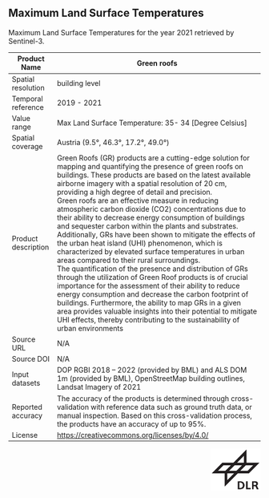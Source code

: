 ## Maximum Land Surface Temperatures

Maximum Land Surface Temperatures for the year 2021 retrieved by Sentinel-3.

|Product Name| Green roofs |
| --- | --- |
| Spatial resolution |  building level |
| Temporal reference | 2019 - 2021 |
| Value range | Max Land Surface Temperature: 35- 34 [Degree Celsius] |
| Spatial coverage | Austria (9.5°, 46.3°, 17.2°, 49.0°) |
| Product description |Green Roofs (GR) products are a cutting-edge solution for mapping and quantifying the presence of green roofs on buildings. These products are based on the latest available airborne imagery with a spatial resolution of 20 cm, providing a high degree of detail and precision.<br>Green roofs are an effective measure in reducing atmospheric carbon dioxide (CO2) concentrations due to their ability to decrease energy consumption of buildings and sequester carbon within the plants and substrates. Additionally, GRs have been shown to mitigate the effects of the urban heat island (UHI) phenomenon, which is characterized by elevated surface temperatures in urban areas compared to their rural surroundings. <br> The quantification of the presence and distribution of GRs through the utilization of Green Roof products is of crucial importance for the assessment of their ability to reduce energy consumption and decrease the carbon footprint of buildings. Furthermore, the ability to map GRs in a given area provides valuable insights into their potential to mitigate UHI effects, thereby contributing to the sustainability of urban environments|
| Source URL | N/A |
| Source DOI | N/A |
| Input datasets | DOP RGBI 2018 – 2022 (provided by BML) and ALS DOM 1m (provided by BML), OpenStreetMap building outlines, Landsat Imagery of 2021 |
| Reported accuracy | The accuracy of the products is determined through cross-validation with reference data such as ground truth data, or manual inspection. Based on this cross-validation process, the products have an accuracy of up to 95%.|
| License | https://creativecommons.org/licenses/by/4.0/|

<div style="width: 100%;"><img style="width:100px; float:right;" src="https://raw.githubusercontent.com/eurodatacube/eodash-assets/main/collections/gtif-logos/dlr_no_text.png"></img></div>
